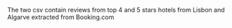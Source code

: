 The two csv contain reviews from top 4 and 5 stars hotels from Lisbon and Algarve extracted from Booking.com

